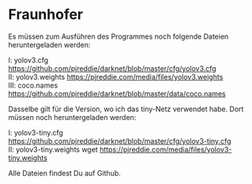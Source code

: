 # Fraunhofer
  
Es müssen zum Ausführen des Programmes noch folgende Dateien heruntergeladen werden:
  
I:    yolov3.cfg https://github.com/pjreddie/darknet/blob/master/cfg/yolov3.cfg  
II:   yolov3.weights https://pjreddie.com/media/files/yolov3.weights  
III:  coco.names https://github.com/pjreddie/darknet/blob/master/data/coco.names  
  
Dasselbe gilt für die Version, wo ich das tiny-Netz verwendet habe.
Dort müssen noch heruntergeladen werden:  
  
I:    yolov3-tiny.cfg https://github.com/pjreddie/darknet/blob/master/cfg/yolov3-tiny.cfg  
II:   yolov3-tiny.weights wget https://pjreddie.com/media/files/yolov3-tiny.weights  
  
Alle Dateien findest Du auf Github.
